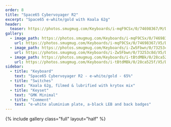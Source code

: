 ```yaml
---
order: 8
title: "Space65 Cybervoyager R2"
excerpt: "Space65 e-white/gold with Koala 62g"
header:
  teaser: https://photos.smugmug.com/Keyboards/i-mqF9CSx/0/74698367/M/DSC_1168-M.jpg
gallery:
  - image_path: https://photos.smugmug.com/Keyboards/i-mqF9CSx/0/74698367/M/DSC_1168-M.jpg
    url: https://photos.smugmug.com/Keyboards/i-mqF9CSx/0/74698367/X5/DSC_1168-X5.jpg
  - image_path: https://photos.smugmug.com/Keyboards/i-Zw5Fbwn/0/73253c8d/M/DSC_1169-M.jpg
    url: https://photos.smugmug.com/Keyboards/i-Zw5Fbwn/0/73253c8d/X5/DSC_1169-X5.jpg
  - image_path: https://photos.smugmug.com/Keyboards/i-tBtdMBk/0/28ca525f/M/DSC_1172-M.jpg
    url: https://photos.smugmug.com/Keyboards/i-tBtdMBk/0/28ca525f/X5/DSC_1172-X5.jpg
sidebar:
  - title: "Keyboard"
    text: "Space65 Cybervoyager R2 - e-white/gold - 65%"
  - title: "Switches"
    text: "Koala 62g, filmed & lubrified with krytox mix"
  - title: "Keyset"
    text: "GMK Minimal"
  - title: "Comment"
    text: "e-white aluminium plate, a-black LEB and back badges"
---
```


{% include gallery class="full" layout="half" %}
